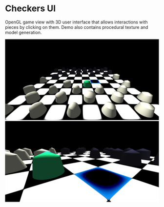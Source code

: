 # Checkers UI

OpenGL game view with 3D user interface that allows interactions with pieces by clicking on them. Demo also contains procedural texture and model generation.

![Screenshot 1](./screenshot1.png)
![Screenshot 2](./screenshot2.png)

